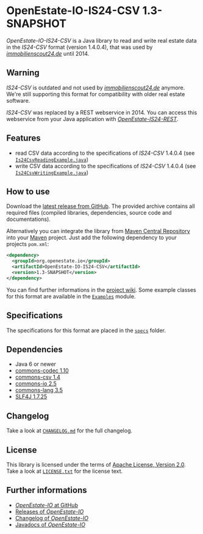 OpenEstate-IO-IS24-CSV 1.3-SNAPSHOT
===================================

*OpenEstate-IO-IS24-CSV* is a Java library to read and write real estate data in
the *IS24-CSV* format (version 1.4.0.4), that was used by
[*immobilienscout24.de*](http://immobilienscout24.de) until 2014.


Warning
-------

*IS24-CSV* is outdated and not used by
[*immobilienscout24.de*](http://immobilienscout24.de) anymore. We're still
supporting this format for compatibility with older real estate software.

*IS24-CSV* was replaced by a REST webservice in 2014. You can access this
webservice from your Java application with
[*OpenEstate-IS24-REST*](https://github.com/OpenEstate/OpenEstate-IS24-REST).


Features
--------

-   read CSV data according to the specifications of *IS24-CSV* 1.4.0.4
    (see [`Is24CsvReadingExample.java`](https://github.com/OpenEstate/OpenEstate-IO/blob/develop/Examples/src/main/java/org/openestate/io/examples/Is24CsvReadingExample.java))
-   write CSV data according to the specifications of *IS24-CSV* 1.4.0.4
    (see [`Is24CsvWritingExample.java`](https://github.com/OpenEstate/OpenEstate-IO/blob/develop/Examples/src/main/java/org/openestate/io/examples/Is24CsvWritingExample.java))


How to use
----------

Download the [latest release from GitHub](https://github.com/OpenEstate/OpenEstate-IO/releases/latest).
The provided archive contains all required files (compiled libraries,
dependencies, source code and documentations).

Alternatively you can integrate the library from
[Maven Central Repository](http://search.maven.org/#search|ga|1|org.openestate.io)
into your [Maven](http://maven.apache.org/) project. Just add the following
dependency to your projects `pom.xml`:

```xml
<dependency>
  <groupId>org.openestate.io</groupId>
  <artifactId>OpenEstate-IO-IS24-CSV</artifactId>
  <version>1.3-SNAPSHOT</version>
</dependency>
```

You can find further informations in the
[project wiki](https://github.com/OpenEstate/OpenEstate-IO/wiki/Usage-IS24-CSV).
Some example classes for this format are available in the
[`Examples`](https://github.com/OpenEstate/OpenEstate-IO/tree/develop/Examples)
module.


Specifications
--------------

The specifications for this format are placed in the [`specs`](specs) folder.


Dependencies
------------

-   Java 6 or newer
-   [commons-codec 1.10](http://commons.apache.org/proper/commons-codec/)
-   [commons-csv 1.4](http://commons.apache.org/proper/commons-csv/)
-   [commons-io 2.5](http://commons.apache.org/proper/commons-io/)
-   [commons-lang 3.5](http://commons.apache.org/proper/commons-lang/)
-   [SLF4J 1.7.25](http://www.slf4j.org/)


Changelog
---------

Take a look at
[`CHANGELOG.md`](https://github.com/OpenEstate/OpenEstate-IO/blob/develop/CHANGELOG.md)
for the full changelog.


License
-------

This library is licensed under the terms of
[Apache License, Version 2.0](http://www.apache.org/licenses/LICENSE-2.0.html).
Take a look at
[`LICENSE.txt`](https://github.com/OpenEstate/OpenEstate-IO/blob/develop/LICENSE.txt)
for the license text.


Further informations
--------------------

-   [*OpenEstate-IO* at GitHub](https://github.com/OpenEstate/OpenEstate-IO)
-   [Releases of *OpenEstate-IO*](https://github.com/OpenEstate/OpenEstate-IO/releases)
-   [Changelog of *OpenEstate-IO*](https://github.com/OpenEstate/OpenEstate-IO/blob/develop/CHANGELOG.md)
-   [Javadocs of *OpenEstate-IO*](http://manual.openestate.org/OpenEstate-IO/)
